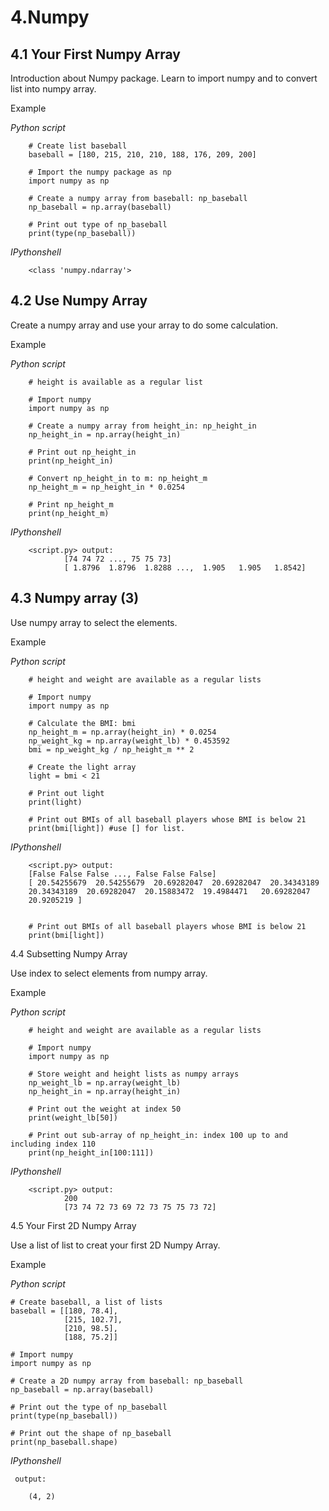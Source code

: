 4.Numpy
===

4.1 Your First Numpy Array
---

Introduction about Numpy package.
Learn to import numpy and to convert list into numpy array.


Example

*Python script*

        # Create list baseball
        baseball = [180, 215, 210, 210, 188, 176, 209, 200]

        # Import the numpy package as np
        import numpy as np

        # Create a numpy array from baseball: np_baseball
        np_baseball = np.array(baseball)

        # Print out type of np_baseball
        print(type(np_baseball))
        
*IPythonshell*

        <class 'numpy.ndarray'>
        
4.2 Use Numpy Array
---

Create a numpy array and use your array to do some calculation.

Example

*Python script*

        # height is available as a regular list

        # Import numpy
        import numpy as np

        # Create a numpy array from height_in: np_height_in
        np_height_in = np.array(height_in)

        # Print out np_height_in
        print(np_height_in)

        # Convert np_height_in to m: np_height_m
        np_height_m = np_height_in * 0.0254

        # Print np_height_m
        print(np_height_m)
        
*IPythonshell*

        <script.py> output:
                [74 74 72 ..., 75 75 73]
                [ 1.8796  1.8796  1.8288 ...,  1.905   1.905   1.8542]
                
4.3 Numpy array (3)
---

Use numpy array to select the elements.

Example

*Python script*

        # height and weight are available as a regular lists

        # Import numpy
        import numpy as np

        # Calculate the BMI: bmi
        np_height_m = np.array(height_in) * 0.0254
        np_weight_kg = np.array(weight_lb) * 0.453592
        bmi = np_weight_kg / np_height_m ** 2

        # Create the light array
        light = bmi < 21

        # Print out light
        print(light)
        
        # Print out BMIs of all baseball players whose BMI is below 21
        print(bmi[light]) #use [] for list.

*IPythonshell*

        <script.py> output:
        [False False False ..., False False False]
        [ 20.54255679  20.54255679  20.69282047  20.69282047  20.34343189
        20.34343189  20.69282047  20.15883472  19.4984471   20.69282047
        20.9205219 ]
        

        # Print out BMIs of all baseball players whose BMI is below 21
        print(bmi[light])
        

4.4 Subsetting Numpy Array

Use index to select elements from numpy array.

Example

*Python script*


        # height and weight are available as a regular lists

        # Import numpy
        import numpy as np

        # Store weight and height lists as numpy arrays
        np_weight_lb = np.array(weight_lb)
        np_height_in = np.array(height_in)

        # Print out the weight at index 50
        print(weight_lb[50])

        # Print out sub-array of np_height_in: index 100 up to and including index 110
        print(np_height_in[100:111])
        
*IPythonshell*

        <script.py> output:
                200
                [73 74 72 73 69 72 73 75 75 73 72]
                
4.5 Your First 2D Numpy Array

Use a list of list to creat your first 2D Numpy Array.

Example

*Python script*

```
# Create baseball, a list of lists
baseball = [[180, 78.4],
            [215, 102.7],
            [210, 98.5],
            [188, 75.2]]

# Import numpy
import numpy as np

# Create a 2D numpy array from baseball: np_baseball
np_baseball = np.array(baseball)

# Print out the type of np_baseball
print(type(np_baseball))

# Print out the shape of np_baseball
print(np_baseball.shape)    
```

*IPythonshell*

```
 output:
    
    (4, 2)
```
